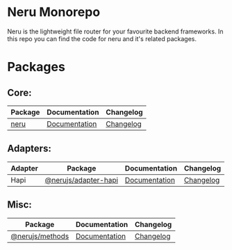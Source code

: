 # Neru Monorepo

Neru is the lightweight file router for your favourite backend frameworks. In this repo you can find the code for neru and it's related packages.

# Packages

## Core:

| Package                                       | Documentation                                    | Changelog                                       |
|-----------------------------------------------|--------------------------------------------------|-------------------------------------------------|
| [neru](packages/neru)                         | [Documentation](packages/neru/README.md)         | [Changelog](packages/neru/CHANGELOG.md)         |

## Adapters:

| Adapter | Package                                       | Documentation                                    | Changelog                                       |
|---------|-----------------------------------------------|--------------------------------------------------|-------------------------------------------------|
| Hapi    | [@nerujs/adapter-hapi](packages/adapter-hapi) | [Documentation](packages/adapter-hapi/README.md) | [Changelog](packages/adapter-hapi/CHANGELOG.md) |

## Misc:

| Package                                       | Documentation                                    | Changelog                                       |
|-----------------------------------------------|--------------------------------------------------|-------------------------------------------------|
| [@nerujs/methods](packages/methods)           | [Documentation](packages/methods/README.md)      | [Changelog](packages/methods/CHANGELOG.md)      |